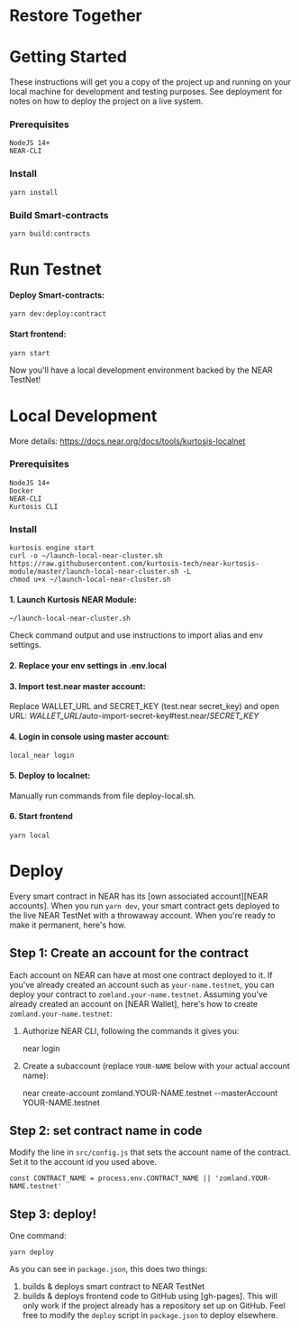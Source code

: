 Restore Together
==================



Getting Started
=============

These instructions will get you a copy of the project up and running on your local machine for development and testing purposes. See deployment for notes on how
to deploy the project on a live system.

### Prerequisites

```
NodeJS 14+
NEAR-CLI
```

### Install

```
yarn install
```

### Build Smart-contracts

```
yarn build:contracts
```

Run Testnet
=============

#### Deploy Smart-contracts:

```
yarn dev:deploy:contract
```

#### Start frontend:

```
yarn start
```

Now you'll have a local development environment backed by the NEAR TestNet!

Local Development
=============

More details: https://docs.near.org/docs/tools/kurtosis-localnet

### Prerequisites

```
NodeJS 14+
Docker
NEAR-CLI
Kurtosis CLI
```

### Install

```
kurtosis engine start
curl -o ~/launch-local-near-cluster.sh https://raw.githubusercontent.com/kurtosis-tech/near-kurtosis-module/master/launch-local-near-cluster.sh -L
chmod u+x ~/launch-local-near-cluster.sh
```

#### 1. Launch Kurtosis NEAR Module:

```
~/launch-local-near-cluster.sh
```

Check command output and use instructions to import alias and env settings.

#### 2. Replace your env settings in .env.local

#### 3. Import test.near master account:

Replace WALLET_URL and SECRET_KEY (test.near secret_key) and open URL:
_WALLET_URL_/auto-import-secret-key#test.near/_SECRET_KEY_

#### 4. Login in console using master account:

```
local_near login
```

#### 5. Deploy to localnet:

Manually run commands from file deploy-local.sh.

#### 6. Start frontend

```
yarn local
```

Deploy
=============

Every smart contract in NEAR has its [own associated account][NEAR accounts]. When you run `yarn dev`, your smart contract gets deployed to the live NEAR
TestNet with a throwaway account. When you're ready to make it permanent, here's how.


Step 1: Create an account for the contract
------------------------------------------

Each account on NEAR can have at most one contract deployed to it. If you've already created an account such as `your-name.testnet`, you can deploy your
contract to `zomland.your-name.testnet`. Assuming you've already created an account on [NEAR Wallet], here's how to create `zomland.your-name.testnet`:

1. Authorize NEAR CLI, following the commands it gives you:

   near login

2. Create a subaccount (replace `YOUR-NAME` below with your actual account name):

   near create-account zomland.YOUR-NAME.testnet --masterAccount YOUR-NAME.testnet

Step 2: set contract name in code
---------------------------------

Modify the line in `src/config.js` that sets the account name of the contract. Set it to the account id you used above.

    const CONTRACT_NAME = process.env.CONTRACT_NAME || 'zomland.YOUR-NAME.testnet'

Step 3: deploy!
---------------

One command:

    yarn deploy

As you can see in `package.json`, this does two things:

1. builds & deploys smart contract to NEAR TestNet
2. builds & deploys frontend code to GitHub using [gh-pages]. This will only work if the project already has a repository set up on GitHub. Feel free to modify
   the `deploy` script in `package.json` to deploy elsewhere.
